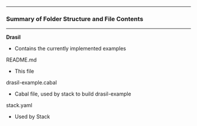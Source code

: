 --------------------------------------------------
### Summary of Folder Structure and File Contents
--------------------------------------------------

**Drasil**
  - Contains the currently implemented examples
 
README.md
  - This file

drasil-example.cabal
  - Cabal file, used by stack to build drasil-example

stack.yaml
  - Used by Stack